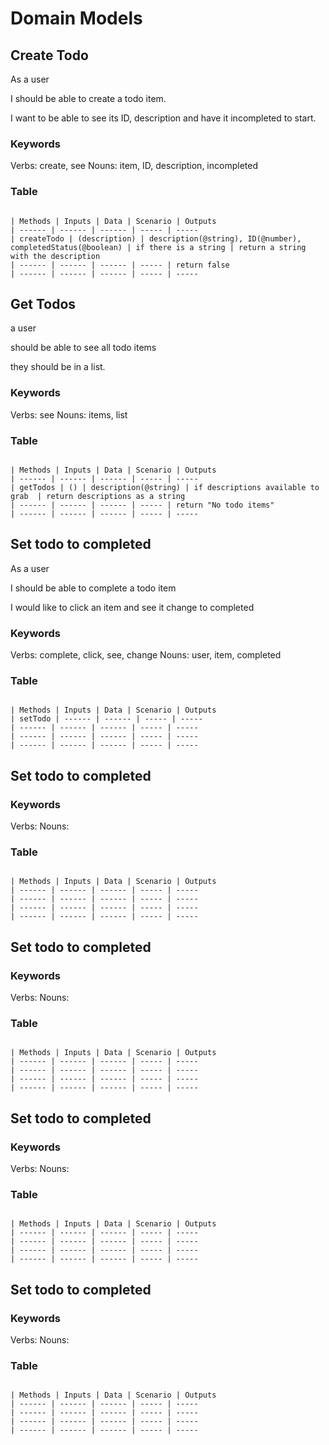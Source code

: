 # Domain Models

## Create Todo

<!-- Who -->
As a user
<!-- What -->
I should be able to create a todo item.
<!-- How -->
I want to be able to see its ID, description and have it incompleted to start.

### Keywords

Verbs: create, see
Nouns: item, ID, description, incompleted

### Table

```

| Methods | Inputs | Data | Scenario | Outputs
| ------ | ------ | ------ | ----- | -----
| createTodo | (description) | description(@string), ID(@number), completedStatus(@boolean) | if there is a string | return a string with the description
| ------ | ------ | ------ | ----- | return false
| ------ | ------ | ------ | ----- | -----

```

## Get Todos

<!-- Who -->
a user
<!-- What -->
should be able to see all todo items
<!-- How -->
they should be in a list.

### Keywords

Verbs:  see
Nouns: items, list

### Table

```

| Methods | Inputs | Data | Scenario | Outputs
| ------ | ------ | ------ | ----- | -----
| getTodos | () | description(@string) | if descriptions available to grab  | return descriptions as a string
| ------ | ------ | ------ | ----- | return "No todo items"
| ------ | ------ | ------ | ----- | -----

```

## Set todo to completed

<!-- Who -->
As a user
<!-- What -->
I should be able to complete a todo item
<!-- How -->
I would like to click an item and see it change to completed

### Keywords

Verbs: complete, click, see, change
Nouns: user, item, completed

### Table

```

| Methods | Inputs | Data | Scenario | Outputs
| setTodo | ------ | ------ | ----- | -----
| ------ | ------ | ------ | ----- | -----
| ------ | ------ | ------ | ----- | -----
| ------ | ------ | ------ | ----- | -----

```

## Set todo to completed

<!-- Who -->

<!-- What -->

<!-- How -->


### Keywords

Verbs: 
Nouns: 

### Table

```

| Methods | Inputs | Data | Scenario | Outputs
| ------ | ------ | ------ | ----- | -----
| ------ | ------ | ------ | ----- | -----
| ------ | ------ | ------ | ----- | -----
| ------ | ------ | ------ | ----- | -----

```

## Set todo to completed

<!-- Who -->

<!-- What -->

<!-- How -->


### Keywords

Verbs: 
Nouns: 

### Table

```

| Methods | Inputs | Data | Scenario | Outputs
| ------ | ------ | ------ | ----- | -----
| ------ | ------ | ------ | ----- | -----
| ------ | ------ | ------ | ----- | -----
| ------ | ------ | ------ | ----- | -----

```

## Set todo to completed

<!-- Who -->

<!-- What -->

<!-- How -->


### Keywords

Verbs: 
Nouns: 

### Table

```

| Methods | Inputs | Data | Scenario | Outputs
| ------ | ------ | ------ | ----- | -----
| ------ | ------ | ------ | ----- | -----
| ------ | ------ | ------ | ----- | -----
| ------ | ------ | ------ | ----- | -----

```

## Set todo to completed

<!-- Who -->

<!-- What -->

<!-- How -->


### Keywords

Verbs: 
Nouns: 

### Table

```

| Methods | Inputs | Data | Scenario | Outputs
| ------ | ------ | ------ | ----- | -----
| ------ | ------ | ------ | ----- | -----
| ------ | ------ | ------ | ----- | -----
| ------ | ------ | ------ | ----- | -----

```